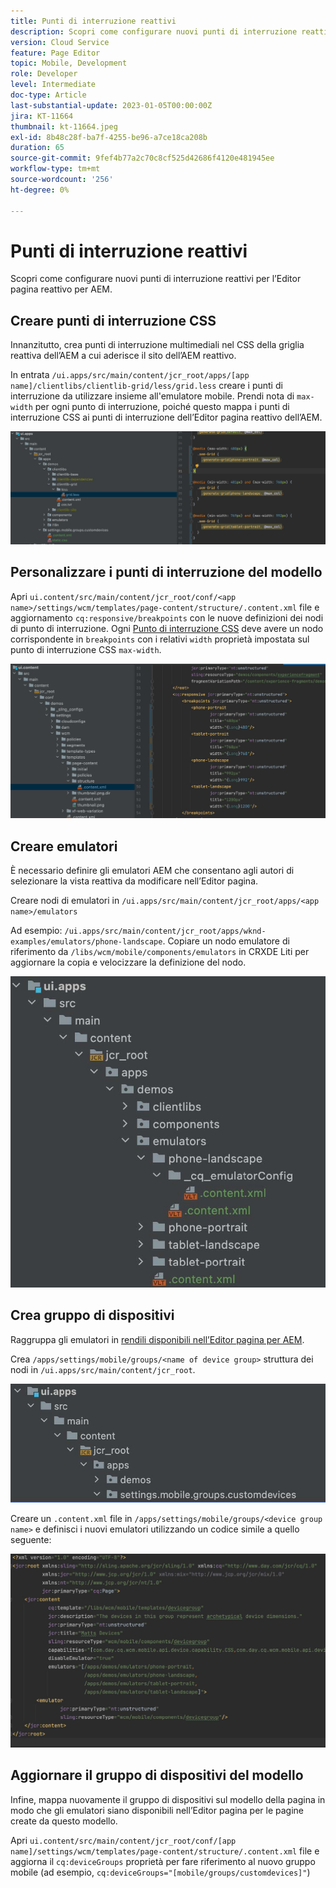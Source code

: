 ```yaml
---
title: Punti di interruzione reattivi
description: Scopri come configurare nuovi punti di interruzione reattivi per l’Editor pagina reattivo per AEM.
version: Cloud Service
feature: Page Editor
topic: Mobile, Development
role: Developer
level: Intermediate
doc-type: Article
last-substantial-update: 2023-01-05T00:00:00Z
jira: KT-11664
thumbnail: kt-11664.jpeg
exl-id: 8b48c28f-ba7f-4255-be96-a7ce18ca208b
duration: 65
source-git-commit: 9fef4b77a2c70c8cf525d42686f4120e481945ee
workflow-type: tm+mt
source-wordcount: '256'
ht-degree: 0%

---
```


# Punti di interruzione reattivi

Scopri come configurare nuovi punti di interruzione reattivi per l’Editor pagina reattivo per AEM.

## Creare punti di interruzione CSS

Innanzitutto, crea punti di interruzione multimediali nel CSS della griglia reattiva dell’AEM a cui aderisce il sito dell’AEM reattivo.

In entrata `/ui.apps/src/main/content/jcr_root/apps/[app name]/clientlibs/clientlib-grid/less/grid.less` creare i punti di interruzione da utilizzare insieme all&#39;emulatore mobile. Prendi nota di `max-width` per ogni punto di interruzione, poiché questo mappa i punti di interruzione CSS ai punti di interruzione dell’Editor pagina reattivo dell’AEM.

![Creare nuovi punti di interruzione reattivi](./assets/responsive-breakpoints/create-new-breakpoints.jpg)

## Personalizzare i punti di interruzione del modello

Apri `ui.content/src/main/content/jcr_root/conf/<app name>/settings/wcm/templates/page-content/structure/.content.xml` file e aggiornamento `cq:responsive/breakpoints` con le nuove definizioni dei nodi di punto di interruzione. Ogni [Punto di interruzione CSS](#create-new-css-breakpoints) deve avere un nodo corrispondente in `breakpoints` con i relativi `width` proprietà impostata sul punto di interruzione CSS `max-width`.

![Personalizzare i punti di interruzione reattivi del modello](./assets/responsive-breakpoints/customize-template-breakpoints.jpg)

## Creare emulatori

È necessario definire gli emulatori AEM che consentano agli autori di selezionare la vista reattiva da modificare nell’Editor pagina.

Creare nodi di emulatori in `/ui.apps/src/main/content/jcr_root/apps/<app name>/emulators`

Ad esempio: `/ui.apps/src/main/content/jcr_root/apps/wknd-examples/emulators/phone-landscape`. Copiare un nodo emulatore di riferimento da `/libs/wcm/mobile/components/emulators` in CRXDE Liti per aggiornare la copia e velocizzare la definizione del nodo.

![Creare nuovi emulatori](./assets/responsive-breakpoints/create-new-emulators.jpg)

## Crea gruppo di dispositivi

Raggruppa gli emulatori in [rendili disponibili nell’Editor pagina per AEM](#update-the-templates-device-group).

Crea `/apps/settings/mobile/groups/<name of device group>` struttura dei nodi in `/ui.apps/src/main/content/jcr_root`.

![Crea nuovo gruppo di dispositivi](./assets/responsive-breakpoints/create-new-device-group.jpg)

Creare un `.content.xml` file in `/apps/settings/mobile/groups/<device group name>` e definisci i nuovi emulatori utilizzando un codice simile a quello seguente:

![Crea nuovo dispositivo](./assets/responsive-breakpoints/create-new-device.jpg)

## Aggiornare il gruppo di dispositivi del modello

Infine, mappa nuovamente il gruppo di dispositivi sul modello della pagina in modo che gli emulatori siano disponibili nell’Editor pagina per le pagine create da questo modello.

Apri `ui.content/src/main/content/jcr_root/conf/[app name]/settings/wcm/templates/page-content/structure/.content.xml` file e aggiorna il `cq:deviceGroups` proprietà per fare riferimento al nuovo gruppo mobile (ad esempio, `cq:deviceGroups="[mobile/groups/customdevices]"`)

